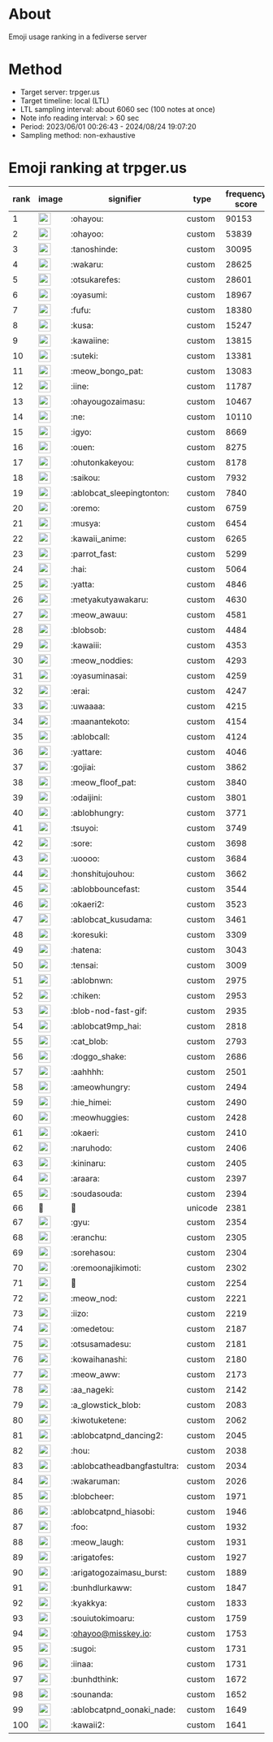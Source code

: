 # About
Emoji usage ranking in a fediverse server

# Method
- Target server: trpger.us
- Target timeline: local (LTL)
- LTL sampling interval: about 6060 sec (100 notes at once)
- Note info reading interval: > 60 sec
- Period: 2023/06/01 00:26:43 - 2024/08/24 19:07:20 
- Sampling method: non-exhaustive

# Emoji ranking at trpger.us

|rank|image|signifier|type|frequency score|
|----|----|----|----|----|
|1|<img height="24" src="https://trpger.us/emoji/ohayou.webp">|:ohayou:|custom|90153|
|2|<img height="24" src="https://trpger.us/emoji/ohayoo.webp">|:ohayoo:|custom|53839|
|3|<img height="24" src="https://trpger.us/emoji/tanoshinde.webp">|:tanoshinde:|custom|30095|
|4|<img height="24" src="https://trpger.us/emoji/wakaru.webp">|:wakaru:|custom|28625|
|5|<img height="24" src="https://trpger.us/emoji/otsukarefes.webp">|:otsukarefes:|custom|28601|
|6|<img height="24" src="https://trpger.us/emoji/oyasumi.webp">|:oyasumi:|custom|18967|
|7|<img height="24" src="https://trpger.us/emoji/fufu.webp">|:fufu:|custom|18380|
|8|<img height="24" src="https://trpger.us/emoji/kusa.webp">|:kusa:|custom|15247|
|9|<img height="24" src="https://trpger.us/emoji/kawaiine.webp">|:kawaiine:|custom|13815|
|10|<img height="24" src="https://trpger.us/emoji/suteki.webp">|:suteki:|custom|13381|
|11|<img height="24" src="https://trpger.us/emoji/meow_bongo_pat.webp">|:meow_bongo_pat:|custom|13083|
|12|<img height="24" src="https://trpger.us/emoji/iine.webp">|:iine:|custom|11787|
|13|<img height="24" src="https://trpger.us/emoji/ohayougozaimasu.webp">|:ohayougozaimasu:|custom|10467|
|14|<img height="24" src="https://trpger.us/emoji/ne.webp">|:ne:|custom|10110|
|15|<img height="24" src="https://trpger.us/emoji/igyo.webp">|:igyo:|custom|8669|
|16|<img height="24" src="https://trpger.us/emoji/ouen.webp">|:ouen:|custom|8275|
|17|<img height="24" src="https://trpger.us/emoji/ohutonkakeyou.webp">|:ohutonkakeyou:|custom|8178|
|18|<img height="24" src="https://trpger.us/emoji/saikou.webp">|:saikou:|custom|7932|
|19|<img height="24" src="https://trpger.us/emoji/ablobcat_sleepingtonton.webp">|:ablobcat_sleepingtonton:|custom|7840|
|20|<img height="24" src="https://trpger.us/emoji/oremo.webp">|:oremo:|custom|6759|
|21|<img height="24" src="https://trpger.us/emoji/musya.webp">|:musya:|custom|6454|
|22|<img height="24" src="https://trpger.us/emoji/kawaii_anime.webp">|:kawaii_anime:|custom|6265|
|23|<img height="24" src="https://trpger.us/emoji/parrot_fast.webp">|:parrot_fast:|custom|5299|
|24|<img height="24" src="https://trpger.us/emoji/hai.webp">|:hai:|custom|5064|
|25|<img height="24" src="https://trpger.us/emoji/yatta.webp">|:yatta:|custom|4846|
|26|<img height="24" src="https://trpger.us/emoji/metyakutyawakaru.webp">|:metyakutyawakaru:|custom|4630|
|27|<img height="24" src="https://trpger.us/emoji/meow_awauu.webp">|:meow_awauu:|custom|4581|
|28|<img height="24" src="https://trpger.us/emoji/blobsob.webp">|:blobsob:|custom|4484|
|29|<img height="24" src="https://trpger.us/emoji/kawaiii.webp">|:kawaiii:|custom|4353|
|30|<img height="24" src="https://trpger.us/emoji/meow_noddies.webp">|:meow_noddies:|custom|4293|
|31|<img height="24" src="https://trpger.us/emoji/oyasuminasai.webp">|:oyasuminasai:|custom|4259|
|32|<img height="24" src="https://trpger.us/emoji/erai.webp">|:erai:|custom|4247|
|33|<img height="24" src="https://trpger.us/emoji/uwaaaa.webp">|:uwaaaa:|custom|4215|
|34|<img height="24" src="https://trpger.us/emoji/maanantekoto.webp">|:maanantekoto:|custom|4154|
|35|<img height="24" src="https://trpger.us/emoji/ablobcall.webp">|:ablobcall:|custom|4124|
|36|<img height="24" src="https://trpger.us/emoji/yattare.webp">|:yattare:|custom|4046|
|37|<img height="24" src="https://trpger.us/emoji/gojiai.webp">|:gojiai:|custom|3862|
|38|<img height="24" src="https://trpger.us/emoji/meow_floof_pat.webp">|:meow_floof_pat:|custom|3840|
|39|<img height="24" src="https://trpger.us/emoji/odaijini.webp">|:odaijini:|custom|3801|
|40|<img height="24" src="https://trpger.us/emoji/ablobhungry.webp">|:ablobhungry:|custom|3771|
|41|<img height="24" src="https://trpger.us/emoji/tsuyoi.webp">|:tsuyoi:|custom|3749|
|42|<img height="24" src="https://trpger.us/emoji/sore.webp">|:sore:|custom|3698|
|43|<img height="24" src="https://trpger.us/emoji/uoooo.webp">|:uoooo:|custom|3684|
|44|<img height="24" src="https://trpger.us/emoji/honshitujouhou.webp">|:honshitujouhou:|custom|3662|
|45|<img height="24" src="https://trpger.us/emoji/ablobbouncefast.webp">|:ablobbouncefast:|custom|3544|
|46|<img height="24" src="https://trpger.us/emoji/okaeri2.webp">|:okaeri2:|custom|3523|
|47|<img height="24" src="https://trpger.us/emoji/ablobcat_kusudama.webp">|:ablobcat_kusudama:|custom|3461|
|48|<img height="24" src="https://trpger.us/emoji/koresuki.webp">|:koresuki:|custom|3309|
|49|<img height="24" src="https://trpger.us/emoji/hatena.webp">|:hatena:|custom|3043|
|50|<img height="24" src="https://trpger.us/emoji/tensai.webp">|:tensai:|custom|3009|
|51|<img height="24" src="https://trpger.us/emoji/ablobnwn.webp">|:ablobnwn:|custom|2975|
|52|<img height="24" src="https://trpger.us/emoji/chiken.webp">|:chiken:|custom|2953|
|53|<img height="24" src="https://trpger.us/emoji/blob-nod-fast-gif.webp">|:blob-nod-fast-gif:|custom|2935|
|54|<img height="24" src="https://trpger.us/emoji/ablobcat9mp_hai.webp">|:ablobcat9mp_hai:|custom|2818|
|55|<img height="24" src="https://trpger.us/emoji/cat_blob.webp">|:cat_blob:|custom|2793|
|56|<img height="24" src="https://trpger.us/emoji/doggo_shake.webp">|:doggo_shake:|custom|2686|
|57|<img height="24" src="https://trpger.us/emoji/aahhhh.webp">|:aahhhh:|custom|2501|
|58|<img height="24" src="https://trpger.us/emoji/ameowhungry.webp">|:ameowhungry:|custom|2494|
|59|<img height="24" src="https://trpger.us/emoji/hie_himei.webp">|:hie_himei:|custom|2490|
|60|<img height="24" src="https://trpger.us/emoji/meowhuggies.webp">|:meowhuggies:|custom|2428|
|61|<img height="24" src="https://trpger.us/emoji/okaeri.webp">|:okaeri:|custom|2410|
|62|<img height="24" src="https://trpger.us/emoji/naruhodo.webp">|:naruhodo:|custom|2406|
|63|<img height="24" src="https://trpger.us/emoji/kininaru.webp">|:kininaru:|custom|2405|
|64|<img height="24" src="https://trpger.us/emoji/araara.webp">|:araara:|custom|2397|
|65|<img height="24" src="https://trpger.us/emoji/soudasouda.webp">|:soudasouda:|custom|2394|
|66|🍮|🍮|unicode|2381|
|67|<img height="24" src="https://trpger.us/emoji/gyu.webp">|:gyu:|custom|2354|
|68|<img height="24" src="https://trpger.us/emoji/eranchu.webp">|:eranchu:|custom|2305|
|69|<img height="24" src="https://trpger.us/emoji/sorehasou.webp">|:sorehasou:|custom|2304|
|70|<img height="24" src="https://trpger.us/emoji/oremoonajikimoti.webp">|:oremoonajikimoti:|custom|2302|
|71|<img height="24" src="https://trpger.us/emoji/birthday.webp">|:birthday:|custom|2254|
|72|<img height="24" src="https://trpger.us/emoji/meow_nod.webp">|:meow_nod:|custom|2221|
|73|<img height="24" src="https://trpger.us/emoji/iizo.webp">|:iizo:|custom|2219|
|74|<img height="24" src="https://trpger.us/emoji/omedetou.webp">|:omedetou:|custom|2187|
|75|<img height="24" src="https://trpger.us/emoji/otsusamadesu.webp">|:otsusamadesu:|custom|2181|
|76|<img height="24" src="https://trpger.us/emoji/kowaihanashi.webp">|:kowaihanashi:|custom|2180|
|77|<img height="24" src="https://trpger.us/emoji/meow_aww.webp">|:meow_aww:|custom|2173|
|78|<img height="24" src="https://trpger.us/emoji/aa_nageki.webp">|:aa_nageki:|custom|2142|
|79|<img height="24" src="https://trpger.us/emoji/a_glowstick_blob.webp">|:a_glowstick_blob:|custom|2083|
|80|<img height="24" src="https://trpger.us/emoji/kiwotuketene.webp">|:kiwotuketene:|custom|2062|
|81|<img height="24" src="https://trpger.us/emoji/ablobcatpnd_dancing2.webp">|:ablobcatpnd_dancing2:|custom|2045|
|82|<img height="24" src="https://trpger.us/emoji/hou.webp">|:hou:|custom|2038|
|83|<img height="24" src="https://trpger.us/emoji/ablobcatheadbangfastultra.webp">|:ablobcatheadbangfastultra:|custom|2034|
|84|<img height="24" src="https://trpger.us/emoji/wakaruman.webp">|:wakaruman:|custom|2026|
|85|<img height="24" src="https://trpger.us/emoji/blobcheer.webp">|:blobcheer:|custom|1971|
|86|<img height="24" src="https://trpger.us/emoji/ablobcatpnd_hiasobi.webp">|:ablobcatpnd_hiasobi:|custom|1946|
|87|<img height="24" src="https://trpger.us/emoji/foo.webp">|:foo:|custom|1932|
|88|<img height="24" src="https://trpger.us/emoji/meow_laugh.webp">|:meow_laugh:|custom|1931|
|89|<img height="24" src="https://trpger.us/emoji/arigatofes.webp">|:arigatofes:|custom|1927|
|90|<img height="24" src="https://trpger.us/emoji/arigatogozaimasu_burst.webp">|:arigatogozaimasu_burst:|custom|1889|
|91|<img height="24" src="https://trpger.us/emoji/bunhdlurkaww.webp">|:bunhdlurkaww:|custom|1847|
|92|<img height="24" src="https://trpger.us/emoji/kyakkya.webp">|:kyakkya:|custom|1833|
|93|<img height="24" src="https://trpger.us/emoji/souiutokimoaru.webp">|:souiutokimoaru:|custom|1759|
|94|<img height="24" src="https://trpger.us/emoji/ohayoo.webp">|:ohayoo@misskey.io:|custom|1753|
|95|<img height="24" src="https://trpger.us/emoji/sugoi.webp">|:sugoi:|custom|1731|
|96|<img height="24" src="https://trpger.us/emoji/iinaa.webp">|:iinaa:|custom|1731|
|97|<img height="24" src="https://trpger.us/emoji/bunhdthink.webp">|:bunhdthink:|custom|1672|
|98|<img height="24" src="https://trpger.us/emoji/sounanda.webp">|:sounanda:|custom|1652|
|99|<img height="24" src="https://trpger.us/emoji/ablobcatpnd_oonaki_nade.webp">|:ablobcatpnd_oonaki_nade:|custom|1649|
|100|<img height="24" src="https://trpger.us/emoji/kawaii2.webp">|:kawaii2:|custom|1641|
